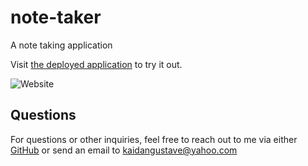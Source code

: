 # note-taker
A note taking application

Visit [the deployed application](https://nameless-lake-96029.herokuapp.com/) to try it out.

![Website](https://owo.whats-th.is/3uB1tsh.png)

## Questions
For questions or other inquiries, feel free to reach out to me via either [GitHub](https://github.com/Shengaero) or send an email to kaidangustave@yahoo.com
